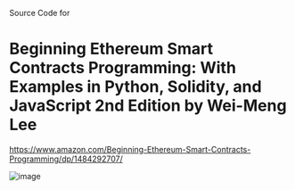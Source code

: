 Source Code for 
# Beginning Ethereum Smart Contracts Programming: With Examples in Python, Solidity, and JavaScript 2nd Edition by Wei-Meng Lee
https://www.amazon.com/Beginning-Ethereum-Smart-Contracts-Programming/dp/1484292707/

![image](https://github.com/user-attachments/assets/6e1e43da-3cfe-4ea7-ae17-249c085bf634)
